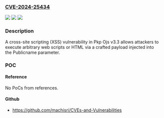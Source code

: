 ### [CVE-2024-25434](https://cve.mitre.org/cgi-bin/cvename.cgi?name=CVE-2024-25434)
![](https://img.shields.io/static/v1?label=Product&message=n%2Fa&color=blue)
![](https://img.shields.io/static/v1?label=Version&message=n%2Fa&color=blue)
![](https://img.shields.io/static/v1?label=Vulnerability&message=n%2Fa&color=brighgreen)

### Description

A cross-site scripting (XSS) vulnerability in Pkp Ojs v3.3 allows attackers to execute arbitrary web scripts or HTML via a crafted payload injected into the Publicname parameter.

### POC

#### Reference
No PoCs from references.

#### Github
- https://github.com/machisri/CVEs-and-Vulnerabilities


